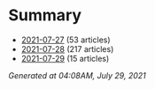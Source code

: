 # Summary
* [2021-07-27](https://github.com/nuuuwan/news_lk/blob/data/news_lk.2021-07-27.json) (53 articles)
* [2021-07-28](https://github.com/nuuuwan/news_lk/blob/data/news_lk.2021-07-28.json) (217 articles)
* [2021-07-29](https://github.com/nuuuwan/news_lk/blob/data/news_lk.2021-07-29.json) (15 articles)

*Generated at 04:08AM, July 29, 2021*